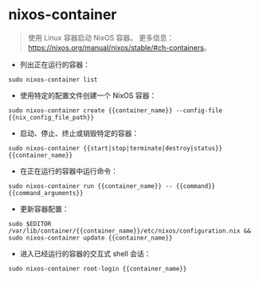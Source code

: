 # nixos-container

> 使用 Linux 容器启动 NixOS 容器。
> 更多信息：<https://nixos.org/manual/nixos/stable/#ch-containers>。

- 列出正在运行的容器：

`sudo nixos-container list`

- 使用特定的配置文件创建一个 NixOS 容器：

`sudo nixos-container create {{container_name}} --config-file {{nix_config_file_path}}`

- 启动、停止、终止或销毁特定的容器：

`sudo nixos-container {{start|stop|terminate|destroy|status}} {{container_name}}`

- 在正在运行的容器中运行命令：

`sudo nixos-container run {{container_name}} -- {{command}} {{command_arguments}}`

- 更新容器配置：

`sudo $EDITOR /var/lib/container/{{container_name}}/etc/nixos/configuration.nix && sudo nixos-container update {{container_name}}`

- 进入已经运行的容器的交互式 shell 会话：

`sudo nixos-container root-login {{container_name}}`